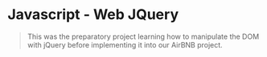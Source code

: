 # Javascript - Web JQuery

> This was the preparatory project learning how to manipulate the DOM with jQuery
before implementing it into our AirBNB project.